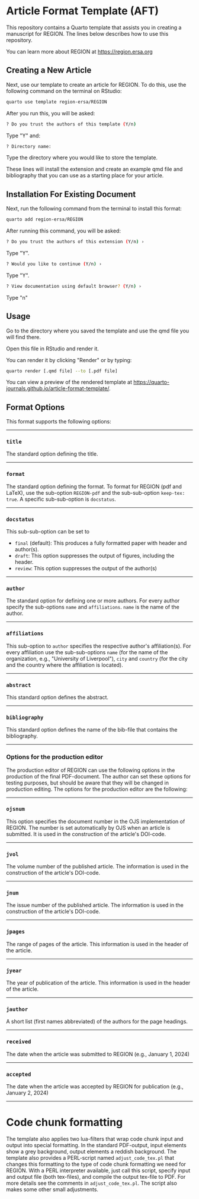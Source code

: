# Article Format Template (AFT)

This repository contains a Quarto template that assists you in creating a manuscript for
REGION. The lines below describes how to use this repository. 

You can learn more about REGION at <https://region.ersa.org>

## Creating a New Article

Next, use our template to create an article for REGION. To do
this, use the following command on the terminal on RStudio:

``` bash
quarto use template region-ersa/REGION
```
After you run this, you will be asked:

``` bash
? Do you trust the authors of this template (Y/n)
```
Type "Y" and:

``` bash
? Directory name:
```
Type the directory where you would like to store the template.

These lines will install the extension and create an example qmd file and
bibliography that you can use as a starting place for your article.

## Installation For Existing Document

Next, run the following command from the terminal to install this format:

``` bash
quarto add region-ersa/REGION
```
After running this command, you will be asked:

``` bash
? Do you trust the authors of this extension (Y/n) ›
```

Type "Y".

``` bash
? Would you like to continue (Y/n) ›
```

Type "Y".

``` bash
? View documentation using default browser? (Y/n) ›
```

Type "n"

## Usage

Go to the directory where you saved the template and use the qmd file you will find there. 

Open this file in RStudio and render it.

You can render it by clicking "Render" or by typing:

``` bash
quarto render [.qmd file] --to [.pdf file]
```

You can view a preview of the rendered template at
<https://quarto-journals.github.io/article-format-template/>.

## Format Options

This format supports the following options:

------------------------------------------------------------------------

### `title`

The standard option defining the title.

------------------------------------------------------------------------

### `format`

The standard option defining the format. To format for REGION (pdf and
LaTeX), use the sub-option `REGION-pdf` and the sub-sub-option
`keep-tex: true`. A specific sub-sub-option is `docstatus`.

------------------------------------------------------------------------

### `docstatus`

This sub-sub-option can be set to

-   `final` (default): This produces a fully formatted paper with header
    and author(s).
-   `draft`: This option suppresses the output of figures, including the
    header.
-   `review`: This option suppresses the output of the author(s)

------------------------------------------------------------------------

### `author`

The standard option for defining one or more authors. For every author
specify the sub-options `name` and `affiliations`. `name` is the name of
the author.

------------------------------------------------------------------------

### `affiliations`

This sub-option to `author` specifies the respective author's
affiliation(s). For every affiliation use the sub-sub-options `name`
(for the name of the organization, e.g., "University of Liverpool"),
`city` and `country` (for the city and the country where the affiliation
is located).

------------------------------------------------------------------------

### `abstract`

This standard option defines the abstract.

------------------------------------------------------------------------

### `bibliography`

This standard option defines the name of the bib-file that contains the
bibliography.

------------------------------------------------------------------------

### Options for the production editor

The production editor of REGION can use the following options in the
production of the final PDF-document. The author can set these options
for testing purposes, but should be aware that they will be changed in
production editing. The options for the production editor are the following:

------------------------------------------------------------------------

### `ojsnum`

This option specifies the document number in the OJS implementation of
REGION. The number is set automatically by OJS when an article is
submitted. It is used in the construction of the article's DOI-code.

------------------------------------------------------------------------

### `jvol`

The volume number of the published article. The information is used in
the construction of the article's DOI-code.

------------------------------------------------------------------------

### `jnum`

The issue number of the published article. The information is used in
the construction of the article's DOI-code.

------------------------------------------------------------------------

### `jpages`

The range of pages of the article. This information is used in the
header of the article.

------------------------------------------------------------------------

### `jyear`

The year of publication of the article. This information is used in the
header of the article.

------------------------------------------------------------------------

### `jauthor`

A short list (first names abbreviated) of the authors for the page
headings.

------------------------------------------------------------------------

### `received`

The date when the article was submitted to REGION (e.g., January 1,
2024)

------------------------------------------------------------------------

### `accepted`

The date when the article was accepted by REGION for publication (e.g.,
January 2, 2024)

------------------------------------------------------------------------

# Code chunk formatting

The template also applies two lua-filters that wrap code chunk input and 
output into special formatting. In the standard PDF-output, input elements
show a grey background, output elements a reddish background. The template
also provides a PERL-script named `adjust_code_tex.pl` that changes this
formatting to the type of code chunk formatting we need for REGION. With
a PERL interpreter available, just call this script, specify input and 
output file (both tex-files), and compile the output tex-file to PDF. For
more details see the comments in `adjust_code_tex.pl`. The script also 
makes some other small adjustments.